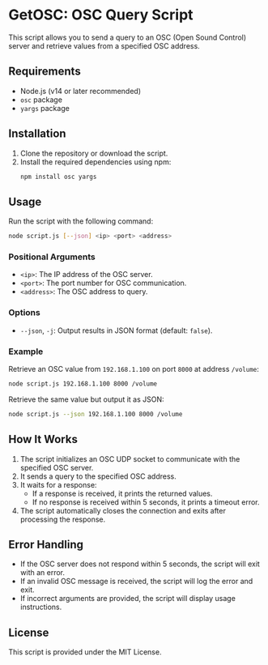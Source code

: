 # GetOSC: OSC Query Script

This script allows you to send a query to an OSC (Open Sound Control) server and retrieve values from a specified OSC address.

## Requirements

- Node.js (v14 or later recommended)
- `osc` package
- `yargs` package

## Installation

1. Clone the repository or download the script.
2. Install the required dependencies using npm:
   ```sh
   npm install osc yargs
   ```

## Usage

Run the script with the following command:

```sh
node script.js [--json] <ip> <port> <address>
```

### Positional Arguments

- `<ip>`: The IP address of the OSC server.
- `<port>`: The port number for OSC communication.
- `<address>`: The OSC address to query.

### Options

- `--json`, `-j`: Output results in JSON format (default: `false`).

### Example

Retrieve an OSC value from `192.168.1.100` on port `8000` at address `/volume`:

```sh
node script.js 192.168.1.100 8000 /volume
```

Retrieve the same value but output it as JSON:

```sh
node script.js --json 192.168.1.100 8000 /volume
```

## How It Works

1. The script initializes an OSC UDP socket to communicate with the specified OSC server.
2. It sends a query to the specified OSC address.
3. It waits for a response:
   - If a response is received, it prints the returned values.
   - If no response is received within 5 seconds, it prints a timeout error.
4. The script automatically closes the connection and exits after processing the response.

## Error Handling

- If the OSC server does not respond within 5 seconds, the script will exit with an error.
- If an invalid OSC message is received, the script will log the error and exit.
- If incorrect arguments are provided, the script will display usage instructions.

## License

This script is provided under the MIT License.
